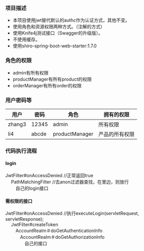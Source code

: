 ### 项目描述
- 本项目使用jwt替代默认的authc作为认证方式，其他不变。
- 使用角色和资源权限两种方式。（注解的方式）
- 使用Knife4j测试接口（Swagger的升级版）。
- 不使用缓存。
- 使用shiro-spring-boot-web-starter:1.7.0

### 角色的权限
- admin有所有权限
- productManager有所有product的权限
- orderManager有所有order的权限

### 用户密码等

| 用户        |    密码      |    角色          | 拥有的权限                                  |
| ---------- | ------------ | ---------------- | ---------------------------------- |
| zhang3     |  12345       | admin            |  所有权限                                     |
|  li4       | abcde        |productManager    | 产品的所有权限 |

### 代码执行流程
#### login
JwtFilter#onAccessDenied  //正常返回true  
&emsp; PathMatchingFilter         //去anon过滤器查找，在里边，则放行  
&emsp;&emsp; 自己的login接口
#### 需权限的接口
JwtFilter#onAccessDenied  //执行executeLogin(servletRequest, servletResponse);  
&emsp; JwtFilter#createToken  
&emsp;&emsp; AccountRealm＃doGetAuthenticationInfo  
&emsp;&emsp;&emsp; AccountRealm＃doGetAuthorizationInfo  
&emsp;&emsp;&emsp;&emsp; 自己的接口